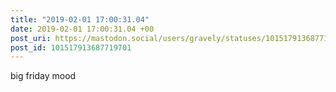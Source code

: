 ```yaml
---
title: "2019-02-01 17:00:31.04"
date: 2019-02-01 17:00:31.04 +00
post_uri: https://mastodon.social/users/gravely/statuses/101517913687719701
post_id: 101517913687719701
---
```

big friday mood


